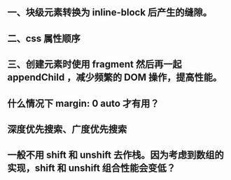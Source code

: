 ## 一、块级元素转换为 inline-block 后产生的缝隙。

## 二、css 属性顺序

## 三、创建元素时使用 fragment 然后再一起 appendChild ，减少频繁的 DOM 操作，提高性能。

## 什么情况下 margin: 0 auto 才有用？
## 深度优先搜索、广度优先搜索 

## 一般不用 shift 和 unshift 去作栈。因为考虑到数组的实现，shift 和 unshift 组合性能会变低？
